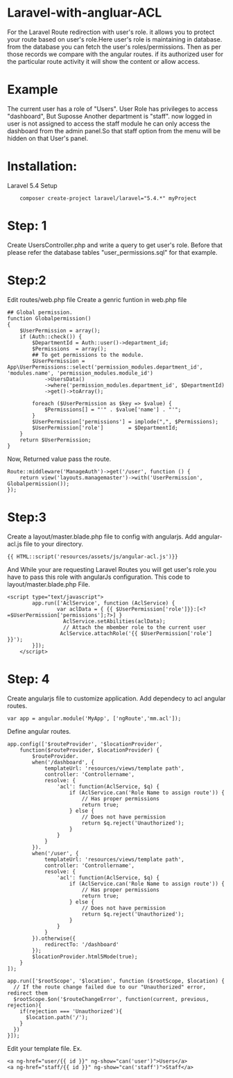 # Laravel-with-angluar-ACL


For the Laravel Route redirection with user's role. it allows you to protect your route based on user's role.Here user's role is maintaining in database. from the database you can fetch the user's roles/permissions.
Then as per those records we compare with the angular routes. if its authorized user for the particular route activity it will
show the content or allow access.

# Example 

The current user has a role of "Users". User Role has privileges to access "dashboard", But Suposse Another department is "staff". now logged in user is not assigned to access the staff module he can only access the dashboard from the admin panel.So that staff option from the menu will be hidden on that User's panel. 

# Installation:

Laravel 5.4 Setup
        
        composer create-project laravel/laravel="5.4.*" myProject

# Step: 1
Create UsersController.php and write a query to get user's role. Before that please refer the database tables "user_permissions.sql" for that example. 

# Step:2
Edit routes/web.php file 
Create a genric funtion in web.php file

    ## Global permission. 
    function Globalpermission()
    {
        $UserPermission = array();
        if (Auth::check()) {
            $DepartmentId = Auth::user()->department_id;
            $Permissions  = array();
            ## To get permissions to the module.
            $UserPermission = App\UserPermissions::select('permission_modules.department_id', 'modules.name', 'permission_modules.module_id')
                ->UsersData()
                ->where('permission_modules.department_id', $DepartmentId)
                ->get()->toArray();

            foreach ($UserPermission as $key => $value) {
                $Permissions[] = "'" . $value['name'] . "'";
            }
            $UserPermission['permissions'] = implode(",", $Permissions);
            $UserPermission['role']        = $DepartmentId;
        }
        return $UserPermission;
    }

Now, Returned value pass the route.

    Route::middleware('ManageAuth')->get('/user', function () {
        return view('layouts.managemaster')->with('UserPermission', Globalpermission());
    });
    
# Step:3 
Create a layout/master.blade.php file to config with angularjs.
Add angular-acl.js file to your directory.

    {{ HTML::script('resources/assets/js/angular-acl.js')}}

And While your are requesting Laravel Routes you will get user's role.you have to pass this role with angularJs configuration.
This code to layout/master.blade.php File.

    <script type="text/javascript">
            app.run(['AclService', function (AclService) {
                    var aclData = { {{ $UserPermission['role']}}:[<?=$UserPermission['permissions'];?>] }
                      AclService.setAbilities(aclData);
                      // Attach the mbember role to the current user
                     AclService.attachRole('{{ $UserPermission['role'] }}');
            }]);
        </script>

# Step: 4

Create angularjs file to customize application.
Add dependecy to acl angular routes.
    
    var app = angular.module('MyApp', ['ngRoute','mm.acl']);
    
Define angular routes.

    app.config(['$routeProvider', '$locationProvider',
        function($routeProvider, $locationProvider) {
            $routeProvider.
            when('/dashboard', {
                templateUrl: 'resources/views/template path',
                controller: 'Controllername',
                resolve: {
                    'acl': function(AclService, $q) {
                        if (AclService.can('Role Name to assign route')) {
                            // Has proper permissions
                            return true;
                        } else {
                            // Does not have permission
                            return $q.reject('Unauthorized');
                        }
                    }
                }
            }).
            when('/user', {
                templateUrl: 'resources/views/template path',
                controller: 'Controllername',
                resolve: {
                    'acl': function(AclService, $q) {
                        if (AclService.can('Role Name to assign route')) {
                            // Has proper permissions
                            return true;
                        } else {
                            // Does not have permission
                            return $q.reject('Unauthorized');
                        }
                    }
                }
            }).otherwise({
                redirectTo: '/dashboard'
            });
            $locationProvider.html5Mode(true);
        }
    ]);
    
    app.run(['$rootScope', '$location', function ($rootScope, $location) {
      // If the route change failed due to our "Unauthorized" error, redirect them 
      $rootScope.$on('$routeChangeError', function(current, previous, rejection){
        if(rejection === 'Unauthorized'){
          $location.path('/');
        }
      })
    }]);
    
Edit your template file. Ex.

    <a ng-href="user/{{ id }}" ng-show="can('user')">Users</a>
    <a ng-href="staff/{{ id }}" ng-show="can('staff')">Staff</a>
       


